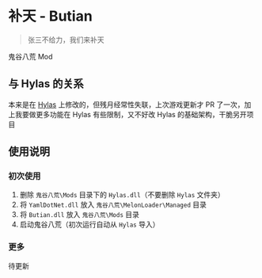 # 补天 - Butian
>张三不给力，我们来补天

鬼谷八荒 Mod


## 与 Hylas 的关系
本来是在 [Hylas](https://github.com/lolligun/ModBahuang/tree/master/Hylas) 上修改的，但残月经常性失联，上次游戏更新才 PR 了一次，加上我要做更多功能在 Hylas 有些限制，又不好改 Hylas 的基础架构，干脆另开项目

## 使用说明
### 初次使用
1. 删除 `鬼谷八荒\Mods` 目录下的 `Hylas.dll`（不要删除 `Hylas` 文件夹）
2. 将 `YamlDotNet.dll` 放入 `鬼谷八荒\MelonLoader\Managed` 目录
3. 将 `Butian.dll` 放入 `鬼谷八荒\Mods` 目录
4. 启动鬼谷八荒（初次运行自动从 `Hylas` 导入）

### 更多
待更新
